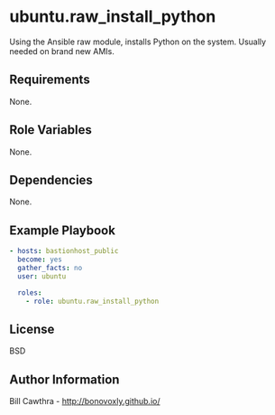 ubuntu.raw_install_python
=========

Using the Ansible raw module, installs Python on the system.  Usually needed on brand new AMIs.

Requirements
------------

None.

Role Variables
--------------

None.

Dependencies
------------

None.

Example Playbook
----------------

```yaml
- hosts: bastionhost_public
  become: yes
  gather_facts: no
  user: ubuntu

  roles:
    - role: ubuntu.raw_install_python
```

License
-------

BSD

Author Information
------------------

Bill Cawthra - http://bonovoxly.github.io/
